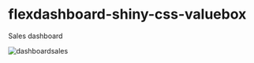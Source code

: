 # flexdashboard-shiny-css-valuebox
Sales dashboard

![dashboardsales](https://user-images.githubusercontent.com/50959111/104539965-94ade800-55ec-11eb-9fcb-3131923016f8.png)
